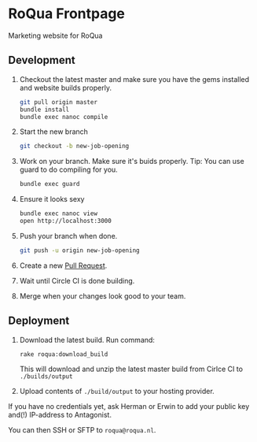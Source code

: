# RoQua Frontpage

Marketing website for RoQua

## Development

1. Checkout the latest master and make sure you have the gems installed and website builds properly.

   ```bash
   git pull origin master
   bundle install
   bundle exec nanoc compile
   ```

2. Start the new branch

   ```bash
   git checkout -b new-job-opening
   ```

3. Work on your branch. Make sure it's buids properly. Tip: You can use guard to do compiling for you.

   ```bash
   bundle exec guard
   ```

4. Ensure it looks sexy

   ```bash
   bundle exec nanoc view
   open http://localhost:3000
   ```

5. Push your branch when done.

   ```bash
   git push -u origin new-job-opening
   ```

6. Create a new [Pull Request](https://github.com/roqua/roqua_frontpage/compare).

7. Wait until Circle CI is done building.

8. Merge when your changes look good to your team.

## Deployment

1. Download the latest build. Run command:

   ```bash
   rake roqua:download_build
   ```

   This will download and unzip the latest master build from Cirlce CI to `./builds/output`

2. Upload contents of `./build/output` to your hosting provider.

If you have no credentials yet, ask Herman or Erwin to add your public key and(!) IP-address to Antagonist.

You can then SSH or SFTP to `roqua@roqua.nl`.
